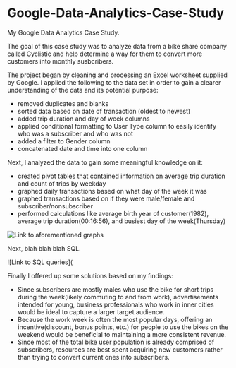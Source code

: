 # Google-Data-Analytics-Case-Study
My Google Data Analytics Case Study.

The goal of this case study was to analyze data from a bike share company called Cyclistic and help determine a way for them to convert more customers into monthly susbcribers.

The project began by cleaning and processing an Excel worksheet supplied by Google. I applied the following to the data set in order to gain a clearer understanding of the data and its potential purpose:
* removed duplicates and blanks
* sorted data based on date of transaction (oldest to newest)
* added trip duration and day of week columns
* applied conditional formatting to User Type column to easily identify who was a subscriber and who was not
* added a filter to Gender column
* concatenated date and time into one column

Next, I analyzed the data to gain some meaningful knowledge on it:
* created pivot tables that contained information on average trip duration and count of trips by weekday
* graphed daily transactions based on what day of the week it was 
* graphed transactions based on if they were male/female and subscriber/nonsubscriber
* performed calculations like average birth year of customer(1982), average trip duration(00:16:56), and busiest day of the week(Thursday)

![Link to aforementioned graphs](https://github.com/spensersmith99/Google-Data-Analytics-Case-Study/tree/main/images)

Next, blah blah blah SQL.

![Link to SQL queries](

Finally I offered up some solutions based on my findings:
* Since subscribers are mostly males who use the bike for short trips during the week(likely commuting to and from work), advertisements intended for young, business professionals who work in inner cities would be ideal to capture a larger target audience. 
* Because the work week is often the most popular days, offering an incentive(discount, bonus points, etc.) for people to use the bikes on the weekend would be beneficial to maintaining a more consistent revenue.
* Since most of the total bike user population is already comprised of subscribers, resources are best spent acquiring new customers rather than trying to convert current ones into subscribers.
